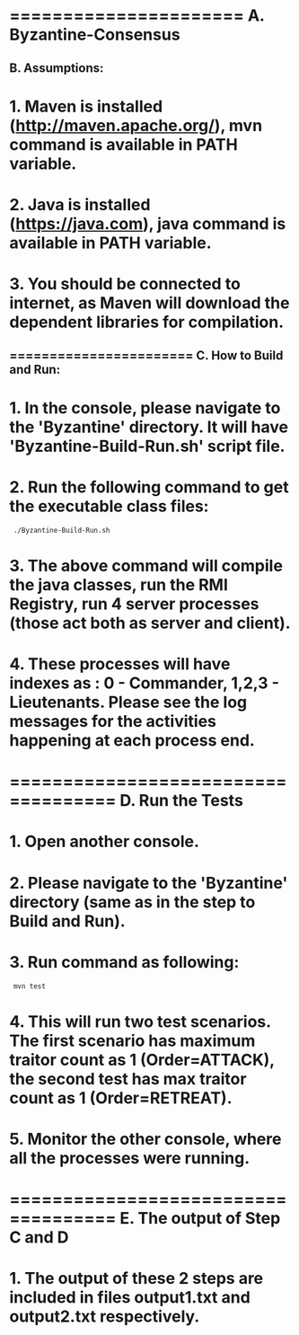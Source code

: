 ======================
A. Byzantine-Consensus
======================
B. Assumptions:
--------------
# 1. Maven is installed (http://maven.apache.org/), mvn command is available in PATH variable.
# 2. Java is installed (https://java.com), java command is available in PATH variable.
# 3. You should be connected to internet, as Maven will download the dependent libraries for compilation.
=======================
C. How to Build and Run:
-----------------------
# 1. In the console, please navigate to the 'Byzantine' directory. It will have 'Byzantine-Build-Run.sh' script file.
# 2. Run the following command to get the executable class files:
     ./Byzantine-Build-Run.sh

# 3. The above command will compile the java classes, run the RMI Registry, run 4 server processes (those act both as server and client).
# 4. These processes will have indexes as : 0 - Commander, 1,2,3 - Lieutenants. Please see the log messages for the activities happening at each process end.

====================================
D. Run the Tests
====================================
# 1. Open another console.
# 2. Please navigate to the 'Byzantine' directory (same as in the step to Build and Run).
# 3. Run command as following:
     mvn test

# 4. This will run two test scenarios. The first scenario has maximum traitor count as 1 (Order=ATTACK), the second test has max traitor count as 1 (Order=RETREAT).
# 5. Monitor the other console, where all the processes were running.

====================================
E. The output of Step C and D 
====================================
# 1. The output of these 2 steps are included in files output1.txt and output2.txt respectively.
